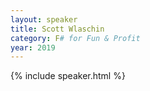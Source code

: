 ```yaml
---
layout: speaker
title: Scott Wlaschin
category: F# for Fun & Profit
year: 2019
---
```


{% include speaker.html %}
